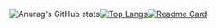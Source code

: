 ![Anurag's GitHub stats](https://github-readme-stats.vercel.app/api?username=damianboer&include_all_commits=true&hide_border=true&layout=compact&theme=dark&bg_color=0D1117)[![Top Langs](https://github-readme-stats.vercel.app/api/top-langs/?username=damianboer&layout=compact&hide_border=true&theme=dark&langs_count=10&bg_color=0D1117)](https://github.com/anuraghazra/github-readme-stats)[![Readme Card](https://github-readme-stats.vercel.app/api/pin/?username=damianboer&repo=react-chat-app&hide_bprder=true&bg_color=0D1117)](https://github.com/anuraghazra/github-readme-stats)

